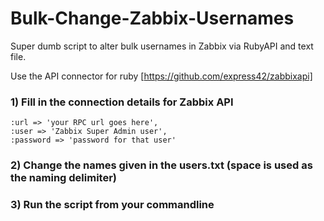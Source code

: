 # Bulk-Change-Zabbix-Usernames
Super dumb script to alter bulk usernames in Zabbix via RubyAPI and text file.

Use the API connector for ruby [https://github.com/express42/zabbixapi]

### 1) Fill in the connection details for Zabbix API
```
:url => 'your RPC url goes here',
:user => 'Zabbix Super Admin user',
:password => 'password for that user'
```  
### 2) Change the names given in the users.txt (space is used as the naming delimiter)

### 3) Run the script from your commandline
